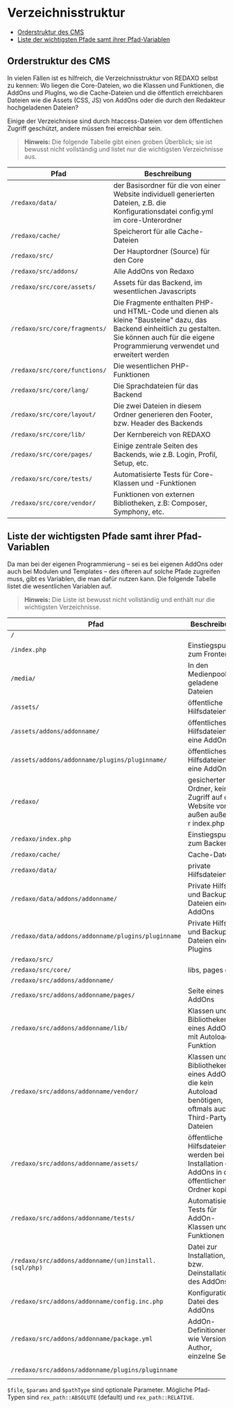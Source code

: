 # Verzeichnisstruktur

- [Orderstruktur des CMS](#ordnerstruktur)
- [Liste der wichtigsten Pfade samt ihrer Pfad-Variablen](#liste-der-pfade)

<a name="hinweise"></a>
## Orderstruktur des CMS

In vielen Fällen ist es hilfreich, die Verzeichnisstruktur von REDAXO selbst zu kennen: Wo liegen die Core-Dateien, wo die Klassen und Funktionen, die AddOns und PlugIns, wo die Cache-Dateien und die öffentlich erreichbaren Dateien wie die Assets (CSS, JS) von AddOns oder die durch den Redakteur hochgeladenen Dateien? 

Einige der Verzeichnisse sind durch htaccess-Dateien vor dem öffentlichen Zugriff geschützt, andere müssen frei erreichbar sein.

> **Hinweis:** Die folgende Tabelle gibt einen groben Überblick; sie ist bewusst nicht vollständig und listet nur die wichtigsten Verzeichnisse aus.

| Pfad | Beschreibung |
| ------------- | ------------- |
| `/redaxo/data/` | der Basisordner für die von einer Website individuell generierten Dateien, z.B. die Konfigurationsdatei config.yml im core-Unterordner |
| `/redaxo/cache/` | Speicherort für alle Cache-Dateien |
| `/redaxo/src/` | Der Hauptordner (Source) für den Core |
| `/redaxo/src/addons/` | Alle AddOns von Redaxo |
| `/redaxo/src/core/assets/` | Assets für das Backend, im wesentlichen Javascripts |
| `/redaxo/src/core/fragments/` | Die Fragmente enthalten PHP- und HTML-Code und dienen als kleine "Bausteine" dazu, das Backend einheitlich zu gestalten. Sie können auch für die eigene Programmierung verwendet und erweitert werden |
| `/redaxo/src/core/functions/` | Die wesentlichen PHP-Funktionen |
| `/redaxo/src/core/lang/` | Die Sprachdateien für das Backend |
| `/redaxo/src/core/layout/` | Die zwei Dateien in diesem Ordner generieren den Footer, bzw. Header des Backends |
| `/redaxo/src/core/lib/` | Der Kernbereich von REDAXO |
| `/redaxo/src/core/pages/` | Einige zentrale Seiten des Backends, wie z.B. Login, Profil, Setup, etc. |
| `/redaxo/src/core/tests/` | Automatisierte Tests für Core-Klassen und -Funktionen |
| `/redaxo/src/core/vendor/` | Funktionen von externen Bibliotheken, z.B: Composer, Symphony, etc. |

<a name="hinweise"></a>
## Liste der wichtigsten Pfade samt ihrer Pfad-Variablen

Da man bei der eigenen Programmierung – sei es bei eigenen AddOns oder auch bei Modulen und Templates – des öfteren auf solche Pfade zugreifen muss, gibt es Variablen, die man dafür nutzen kann. Die folgende Tabelle listet die wesentlichen Variablen auf.

> **Hinweis:** Die Liste ist bewusst nicht vollständig und enthält nur die wichtigsten Verzeichnisse.

| Pfad | Beschreibung | Pfad-Variable |
| ------------- | ------------- | ------------- |
| `/` | | `rex_path::frontend($file, $pathType)` |
| `/index.php` | Einstiegspunkt zum Frontend | `rex_path::frontendController($params)` |
| `/media/`  | In den Medienpool geladene Dateien | `rex_path::media($file, $pathType)` |
| `/assets/` | öffentliche Hilfsdateien | `rex_path::assets($file, $pathType)` |
| `/assets/addons/addonname/` | öffentliches Hilfsdateien eine AddOns | `rex_path::addonAssets($addon, $file, $pathType)` |
| `/assets/addons/addonname/plugins/pluginname/` | öffentliches Hilfsdateien eine AddOns | `rex_path::pluginAssets($addon, $plugin, $file, $pathType)` |
| `/redaxo/` | gesicherter Ordner, kein Zugriff auf die Website von außen außer zu r index.php | `rex_path::backend($file, $pathType)` |
| `/redaxo/index.php` | Einstiegspunkt zum Backend | `rex_path::backendController($params)` |
| `/redaxo/cache/` | Cache-Dateien | `rex_path::cache($file)` |
| `/redaxo/data/` | private Hilfsdateien | `rex_path::data($file)` |
| `/redaxo/data/addons/addonname/` | Private Hilfs- und Backup-Dateien eines AddOns | `rex_path::addonData($addon, $file)` |
| `/redaxo/data/addons/addonname/plugins/pluginname` | Private Hilfs- und Backup-Dateien eines Plugins | `rex_path::pluginData($addon, $plugin, $file)` |
| `/redaxo/src/` | | `rex_path::src($file)` |
| `/redaxo/src/core/` | libs, pages of  | `rex_path::core($file)` |
| `/redaxo/src/addons/addonname/` | | `rex_path::addon($addon, $file)` |
| `/redaxo/src/addons/addonname/pages/` | Seite eines AddOns | `rex_path::addon($addon, $file).'pages/'` |
| `/redaxo/src/addons/addonname/lib/` | Klassen und Bibliotheken eines AddOns, mit Autoload-Funktion | `rex_path::addon($addon, $file).'lib/'` |
| `/redaxo/src/addons/addonname/vendor/` | Klassen und Bibliotheken eines AddOns, die kein Autoload benötigen, oftmals auch Third-Party-Dateien | `rex_path::addon($addon, $file).'vendor/'` |
| `/redaxo/src/addons/addonname/assets/` | öffentliche Hilfsdateien, sie werden bei der Installation des AddOns in den öffentlichen Ordner kopiert | `rex_path::addon($addon, $file).'assets/'` |
| `/redaxo/src/addons/addonname/tests/` | Automatisierte Tests für AddOn-Klassen und -Funktionen | `rex_path::addon($addon, $file).'tests/'` |
| `/redaxo/src/addons/addonname/(un)install.(sql/php)` | Datei zur Installation, bzw. Deinstallation des AddOns | z.B. `rex_path::addon($addon, $file).'install.php'` |
| `/redaxo/src/addons/addonname/config.inc.php` | Konfigurations-Datei des AddOns | `rex_path::addon($addon, $file).'config.inc.php'` |
| `/redaxo/src/addons/addonname/package.yml` | AddOn-Definitionen wie Version, Author, einzelne Seiten | `rex_path::addon($addon, $file).'package.yml'` |
| `/redaxo/src/addons/addonname/plugins/pluginname` | | `rex_path::plugin($addon, $plugin, $file)` |

`$file`, `$params` and `$pathType` sind optionale Parameter. 
Mögliche Pfad-Typen sind `rex_path::ABSOLUTE` (default) und `rex_path::RELATIVE`.


